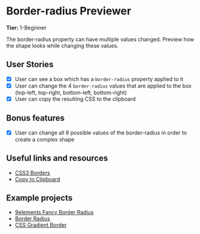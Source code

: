 # Border-radius Previewer

**Tier:** 1-Beginner

The border-radius property can have multiple values changed. Preview how the shape looks while changing these values.

## User Stories

-   [X] User can see a box which has a `border-radius` property applied to it
-   [X] User can change the 4 `border-radius` values that are applied to the box (top-left, top-right, bottom-left, bottom-right)
-   [X] User can copy the resulting CSS to the clipboard

## Bonus features

-   [X] User can change all 8 possible values of the border-radius in order to create a complex shape

## Useful links and resources

-   [CSS3 Borders](https://www.w3schools.com/css/css3_borders.asp)
-   [Copy to Clipboard](https://www.w3schools.com/howto/howto_js_copy_clipboard.asp)

## Example projects

-   [9elements Fancy Border Radius](https://9elements.github.io/fancy-border-radius/)
-   [Border Radius](https://border-radius.com/)
-   [CSS Gradient Border](https://codepen.io/thebabydino/pen/zbqPVd)
